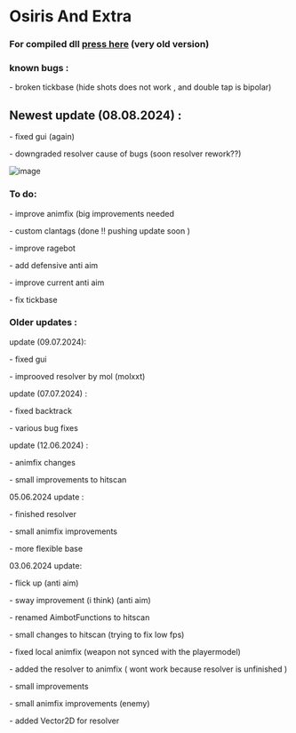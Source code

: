 # Osiris And Extra
### For compiled dll [press here](https://objects.githubusercontent.com/github-production-release-asset-2e65be/805260733/d3144965-cb55-4464-b5b1-751257b590ac?X-Amz-Algorithm=AWS4-HMAC-SHA256&X-Amz-Credential=releaseassetproduction%2F20240706%2Fus-east-1%2Fs3%2Faws4_request&X-Amz-Date=20240706T213931Z&X-Amz-Expires=300&X-Amz-Signature=062c1330cd98dd5e4969b3b36c61cc01d44e5ac2fd38eb11cb494d53ab991143&X-Amz-SignedHeaders=host&actor_id=84587349&key_id=0&repo_id=805260733&response-content-disposition=attachment%3B%20filename%3DBetter.Osiris.dll&response-content-type=application%2Foctet-stream) (very old version)
### known bugs :
<P> - broken tickbase (hide shots does not work , and double tap is bipolar) </P>

## Newest update (08.08.2024) :
<p> - fixed gui (again) </p>
<p> - downgraded resolver cause of bugs (soon resolver rework??) </p>


![image](https://github.com/finutz/my-custom-osiris/assets/84587349/d5cf801b-65bd-4dd1-bf0f-ed668a2b9765)


### To do:
<p> - improve animfix (big improvements needed </p>
<p> - custom clantags (done !! pushing update soon ) </p>
<p> - improve ragebot </p>
<p> - add defensive anti aim </p>
<p> - improve current anti aim </p>
<p> - fix tickbase  </p>

### Older updates :

update (09.07.2024):
<p> - fixed gui </p>
<p> - improoved resolver by mol (molxxt) </p>

update (07.07.2024) :
<p> - fixed backtrack </p>
<p> - various bug fixes </p>

update (12.06.2024) :
<p> - animfix changes </p>
<p> - small improvements to hitscan </p>


 05.06.2024 update :
<p> - finished resolver </p>
<p> - small animfix improvements </p>
<p> - more flexible base </p>

03.06.2024 update:
<p> - flick up (anti aim) </p>
<p> - sway improvement (i think) (anti aim) </p>
<p> - renamed AimbotFunctions to hitscan </p>
<p> - small changes to hitscan (trying to fix low fps) </p>
<p> - fixed local animfix (weapon not synced with the playermodel) </p>
<p> - added the resolver to animfix ( wont work because resolver is unfinished ) </p>
<p> - small improvements </p>
<p> - small animfix improvements (enemy) </p>
<p> - added Vector2D for resolver  </p>

